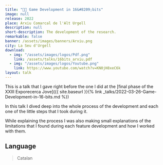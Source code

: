 ```yaml
---
title: "🧑‍💻 Game Development in 16&#8209;bits"
image: null
release: 2022
place: Arxiu Comarcal de l'Alt Urgell
description: null
short-description: The development of the research.
remarkable: false
banner: /assets/images/banners/Arxiu.png
city: La Seu d'Urgell
download:
  - img: "/assets/images/logos/Pdf.png"
    link: /assets/talks/16bits_arxiu.pdf
  - img: "/assets/images/logos/Youtube.png"
    link: https://www.youtube.com/watch?v=KN0jH8xeC6k
layout: talk
---
```


This is a talk that I gave right before the one I did at the [final phase of the XXIII Exporecerca Jove]({{ site.baseurl }}{% link _talks/2022-03-26-Game-Development-in-16-bits.md %})

In this talk I dived deep into the whole process of the development and each one of the little steps that I took during it.

While explaining the process I was also making small explanations of the limitations that I found during each feature development and how I worked with them.

## Language

> Catalan
